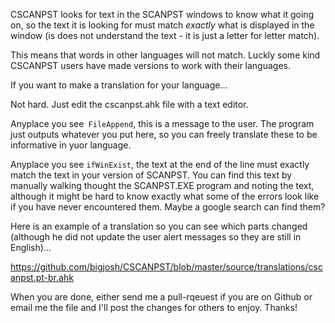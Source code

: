 CSCANPST looks for text in the SCANPST windows to know what it going on, so the text it is looking for must match *exactly* 
what is displayed in the window (is does not understand the text - it is just a letter for letter match). 

This means that words in other languages will not match. Luckly some kind CSCANPST users have made versions to work with their languages.

If you want to make a translation for your language...

Not hard. Just edit the cscanpst.ahk file with a text editor. 

Anyplace you see` FileAppend`, this is a message to the user. The program just outputs whatever you put here, so you can freely
translate these to be informative in yuor language. 

Anyplace you see `ifWinExist`, the text at the end of the line must exactly match the text in your version of SCANPST. 
You can find this text by manually walking thought the SCANPST.EXE program and noting the text, although it might be hard
to know exactly what some of the errors look like if you have never encountered them. Maybe a google search can find them?

Here is an example of a translation so you can see which parts changed (although he did not update the user alert messages so they are still in English)…

https://github.com/bigjosh/CSCANPST/blob/master/source/translations/cscanpst.pt-br.ahk

When you are done, either send me a pull-rqeuest if you are on Github or email me the file and I'll post the changes for others to enjoy. Thanks!
